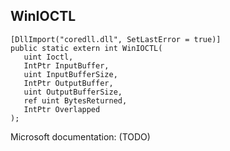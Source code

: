 ## WinIOCTL

```
[DllImport("coredll.dll", SetLastError = true)]
public static extern int WinIOCTL(
   uint Ioctl,
   IntPtr InputBuffer,
   uint InputBufferSize,
   IntPtr OutputBuffer,
   uint OutputBufferSize,
   ref uint BytesReturned,
   IntPtr Overlapped
);
```

Microsoft documentation: (TODO)
